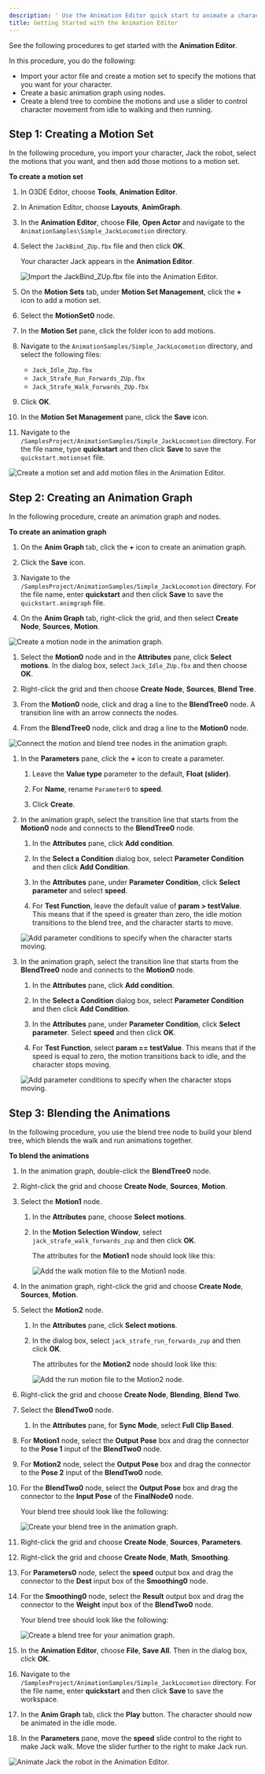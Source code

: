 ```yaml
---
description: ' Use the Animation Editor quick start to animate a character in Open 3D Engine. '
title: Getting Started with the Animation Editor
---
```


See the following procedures to get started with the **Animation Editor**.

In this procedure, you do the following:
+ Import your actor file and create a motion set to specify the motions that you want for your character.
+ Create a basic animation graph using nodes.
+ Create a blend tree to combine the motions and use a slider to control character movement from idle to walking and then running.

## Step 1: Creating a Motion Set

In the following procedure, you import your character, Jack the robot, select the motions that you want, and then add those motions to a motion set.

**To create a motion set**

1. In O3DE Editor, choose **Tools**, **Animation Editor**.

1. In Animation Editor, choose **Layouts**, **AnimGraph**.

1. In the **Animation Editor**, choose **File**, **Open Actor** and navigate to the `AnimationSamples\Simple_JackLocomotion` directory.

1. Select the `JackBind_ZUp.fbx` file and then click **OK**.

   Your character Jack appears in the **Animation Editor**.

   ![Import the JackBind_ZUp.fbx file into the Animation Editor.](/images/user-guide/actor-animation/animationeditorquickstart/animation-editor-quick-start-jack-idle.png)

1. On the **Motion Sets** tab, under **Motion Set Management**, click the **+** icon to add a motion set.

1. Select the **MotionSet0** node.

1. In the **Motion Set** pane, click the folder icon to add motions.

1. Navigate to the `AnimationSamples/Simple_JackLocomotion` directory, and select the following files:
   + `Jack_Idle_ZUp.fbx`
   + `Jack_Strafe_Run_Forwards_ZUp.fbx`
   + `Jack_Strafe_Walk_Forwards_ZUp.fbx`

1. Click **OK**.

1. In the **Motion Set Management** pane, click the **Save** icon.

1. Navigate to the `/SamplesProject/AnimationSamples/Simple_JackLocomotion` directory. For the file name, type **quickstart** and then click **Save** to save the `quickstart.motionset` file.

![Create a motion set and add motion files in the Animation Editor.](/images/user-guide/actor-animation/animationeditorquickstart/animation-editor-quick-start-motion-set.png)

## Step 2: Creating an Animation Graph

In the following procedure, create an animation graph and nodes.

**To create an animation graph**

1. On the **Anim Graph** tab, click the **+** icon to create an animation graph.

1. Click the **Save** icon.

1. Navigate to the `/SamplesProject/AnimationSamples/Simple_JackLocomotion` directory. For the file name, enter **quickstart** and then click **Save** to save the `quickstart.animgraph` file.

1. On the **Anim Graph** tab, right-click the grid, and then select **Create Node**, **Sources**, **Motion**.

![Create a motion node in the animation graph.](/images/user-guide/actor-animation/animationeditorquickstart/animation-editor-quick-start-anim-graph-node.png)

1. Select the **Motion0** node and in the **Attributes** pane, click **Select motions**. In the dialog box, select `Jack_Idle_ZUp.fbx` and then choose **OK**.

1. Right-click the grid and then choose **Create Node**, **Sources**, **Blend Tree**.

1. From the **Motion0** node, click and drag a line to the **BlendTree0** node. A transition line with an arrow connects the nodes.

1. From the **BlendTree0** node, click and drag a line to the **Motion0** node.

![Connect the motion and blend tree nodes in the animation graph.](/images/user-guide/actor-animation/animationeditorquickstart/animation-editor-quick-start-motion-blend-tree-nodes.png)

1. In the **Parameters** pane, click the **+** icon to create a parameter.

   1. Leave the **Value type** parameter to the default, **Float (slider)**.

   1. For **Name**, rename `Parameter0` to **speed**.

   1. Click **Create**.

1. In the animation graph, select the transition line that starts from the **Motion0** node and connects to the **BlendTree0** node.

   1. In the **Attributes** pane, click **Add condition**.

   1. In the **Select a Condition** dialog box, select **Parameter Condition** and then click **Add Condition**.

   1. In the **Attributes** pane, under **Parameter Condition**, click **Select parameter** and select **speed**.

   1. For **Test Function**, leave the default value of **param > testValue**. This means that if the speed is greater than zero, the idle motion transitions to the blend tree, and the character starts to move.

   ![Add parameter conditions to specify when the character starts moving.](/images/user-guide/actor-animation/animationeditorquickstart/animation-editor-quick-start-add-condition.png)

1. In the animation graph, select the transition line that starts from the **BlendTree0** node and connects to the **Motion0** node.

   1. In the **Attributes** pane, click **Add condition**.

   1. In the **Select a Condition** dialog box, select **Parameter Condition** and then click **Add Condition**.

   1. In the **Attributes** pane, under **Parameter Condition**, click **Select parameter**. Select **speed** and then click **OK**.

   1. For **Test Function**, select **param == testValue**. This means that if the speed is equal to zero, the motion transitions back to idle, and the character stops moving.

   ![Add parameter conditions to specify when the character stops moving.](/images/user-guide/actor-animation/animationeditorquickstart/animation-editor-quick-start-add-condition-02.png)

## Step 3: Blending the Animations

In the following procedure, you use the blend tree node to build your blend tree, which blends the walk and run animations together.

**To blend the animations**

1. In the animation graph, double-click the **BlendTree0** node.

1. Right-click the grid and choose **Create Node**, **Sources**, **Motion**.

1. Select the **Motion1** node.

   1. In the **Attributes** pane, choose **Select motions**.

   1. In the **Motion Selection Window**, select `jack_strafe_walk_forwards_zup` and then click **OK**.

      The attributes for the **Motion1** node should look like this:

      ![Add the walk motion file to the Motion1 node.](/images/user-guide/actor-animation/animationeditorquickstart/animation-editor-quick-start-motion-node-walk.png)

1. In the animation graph, right-click the grid and choose **Create Node**, **Sources**, **Motion**.

1. Select the **Motion2** node.

   1. In the **Attributes** pane, click **Select motions**.

   1. In the dialog box, select `jack_strafe_run_forwards_zup` and then click **OK**.

      The attributes for the **Motion2** node should look like this:

      ![Add the run motion file to the Motion2 node.](/images/user-guide/actor-animation/animationeditorquickstart/animation-editor-quick-start-motion-node-run.png)

1. Right-click the grid and choose **Create Node**, **Blending**, **Blend Two**.

1. Select the **BlendTwo0** node.

   1. In the **Attributes** pane, for **Sync Mode**, select **Full Clip Based**.

1. For **Motion1** node, select the **Output Pose** box and drag the connector to the **Pose 1** input of the **BlendTwo0** node.

1. For **Motion2** node, select the **Output Pose** box and drag the connector to the **Pose 2** input of the **BlendTwo0** node.

1. For the **BlendTwo0** node, select the **Output Pose** box and drag the connector to the **Input Pose** of the **FinalNode0** node.

   Your blend tree should look like the following:

   ![Create your blend tree in the animation graph.](/images/user-guide/actor-animation/animationeditorquickstart/animation-editor-quick-start-blend-tree-node.png)

1. Right-click the grid and choose **Create Node**, **Sources**, **Parameters**.

1. Right-click the grid and choose **Create Node**, **Math**, **Smoothing**.

1. For **Parameters0** node, select the **speed** output box and drag the connector to the **Dest** input box of the **Smoothing0** node.

1. For the **Smoothing0** node, select the **Result** output box and drag the connector to the **Weight** input box of the **BlendTwo0** node.

   Your blend tree should look like the following:

   ![Create a blend tree for your animation graph.](/images/user-guide/actor-animation/animationeditorquickstart/animation-graph-quick-start-blend-tree-final.gif)

1. In the **Animation Editor**, choose **File**, **Save All**. Then in the dialog box, click **OK**.

1. Navigate to the `/SamplesProject/AnimationSamples/Simple_JackLocomotion` directory. For the file name, enter **quickstart** and then click **Save** to save the workspace.

1. In the **Anim Graph** tab, click the **Play** button. The character should now be animated in the idle mode.

1. In the **Parameters** pane, move the **speed** slide control to the right to make Jack walk. Move the slider further to the right to make Jack run.

![Animate Jack the robot in the Animation Editor.](/images/user-guide/actor-animation/animationeditorquickstart/animation-editor-quick-start-jack-running.gif)
